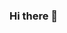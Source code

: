 ### Hi there 👋

<!--
**o-mathS/o-mathS** is a ✨ _special_ ✨ repository because its `README.md` (this file) appears on your GitHub profile.

Here are some ideas to get you started:

- 🌱 I’m currently studying C++
- 📫 How to reach me: henrique.matheusilva@gmail.com
- 😄 Pronouns: Tri/color
- ⚡ Fun fact: 
-->
